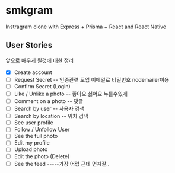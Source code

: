 # smkgram
Instragram clone with Express + Prisma + React and React Native

## User Stories
앞으로 배우게 될것에 대한 정리
- [X] Create account
- [ ] Request Secret    -- 인증관련 도입 이메일로 비밀번호 nodemailer이용
- [ ] Confirm Secret (Login)
- [ ] Like / Unlike a photo -- 좋아요 싫어요 누를수있게
- [ ] Comment on a photo    -- 댓글
- [ ] Search by user        -- 사용자 검색
- [ ] Search by location    -- 위치 검색
- [ ] See user profile
- [ ] Follow / Unfollow User 
- [ ] See the full photo
- [ ] Edit my profile
- [ ] Upload photo
- [ ] Edit the photo (Delete)
- [ ] See the feed   -----가장 어렵 근데 먼지잘..